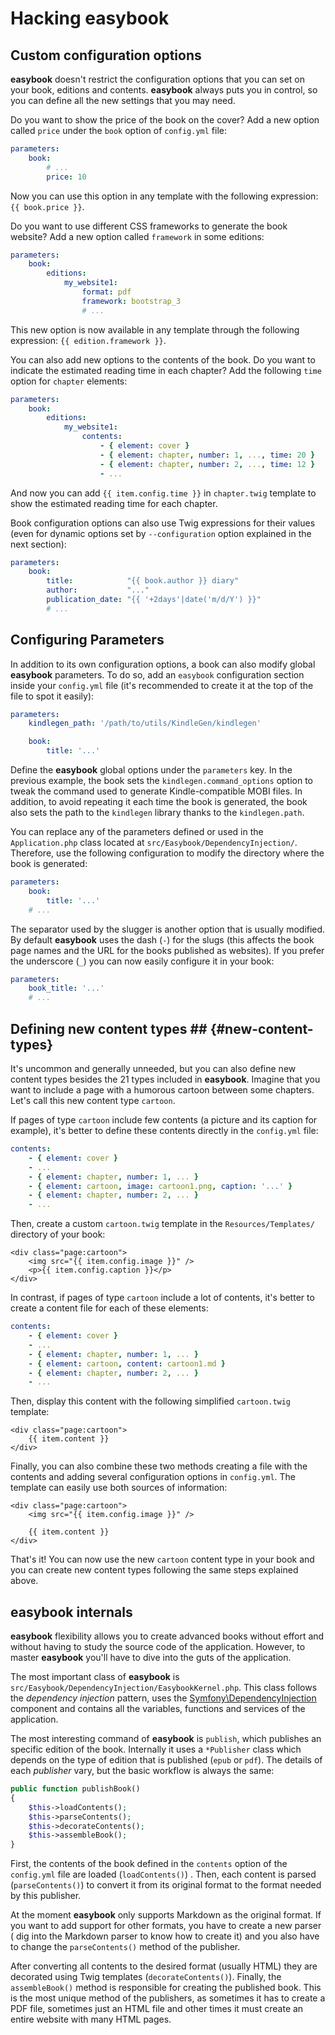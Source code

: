 # Hacking easybook

## Custom configuration options

**easybook** doesn't restrict the configuration options that you can set on your book, editions and contents. **easybook** always puts you in control, so 
you can define all the new settings that you may need.

Do you want to show the price of the book on the cover? Add a new option called `price` under the `book` option of `config.yml` file:

```yaml
parameters:
    book:
        # ...
        price: 10
```

Now you can use this option in any template with the following expression: 
`{{ book.price }}`. 

Do you want to use different CSS frameworks to generate the book website? Add a new option called `framework` in some editions:

```yaml
parameters:
    book:
        editions:
            my_website1:
                format: pdf
                framework: bootstrap_3
                # ...
```

This new option is now available in any template through the following expression: `{{ edition.framework }}`.

You can also add new options to the contents of the book.  Do you want to indicate the estimated reading time in each chapter? Add the following `time` 
option for `chapter` elements:

```yaml
parameters:
    book:
        editions:
            my_website1:
                contents:
                    - { element: cover }
                    - { element: chapter, number: 1, ..., time: 20 }
                    - { element: chapter, number: 2, ..., time: 12 }
                    - ...
```

And now you can add `{{ item.config.time }}` in `chapter.twig` template to show the estimated reading time for each chapter.

Book configuration options can also use Twig expressions for their values (even for dynamic options set by `--configuration` option explained in the next section):

```yaml
parameters:
    book:
        title:            "{{ book.author }} diary"
        author:           "..."
        publication_date: "{{ '+2days'|date('m/d/Y') }}"
        # ...
```

## Configuring Parameters

In addition to its own configuration options, a book can also modify global **easybook** parameters. To do so, add an `easybook` configuration section inside your `config.yml` file (it's recommended to create it at the top of the file to spot it easily):

```yaml
parameters:
    kindlegen_path: '/path/to/utils/KindleGen/kindlegen'

    book:
        title: '...'
```

Define the **easybook** global options under the `parameters` key. In the previous example, the book sets the `kindlegen.command_options`
option to tweak the command used to generate Kindle-compatible MOBI files. In addition, to avoid repeating it each time the book is generated, the book also sets the path to the `kindlegen` library thanks to the `kindlegen.path`.

You can replace any of the parameters defined or used in the `Application.php` class located at `src/Easybook/DependencyInjection/`. Therefore, use the
following configuration to modify the directory where the book is generated: 

```yaml
parameters:
    book:
        title: '...'
    # ...
```

The separator used by the slugger is another option that is usually modified. By default **easybook** uses the dash (`-`) for the slugs (this affects the
book page names and the URL for the books published as websites). If you prefer the underscore (`_`) you can now easily configure it in your book:

```yaml
parameters:
    book_title: '...'
    # ...
```

## Defining new content types ## {#new-content-types}

It's uncommon and generally unneeded, but you can also define new content types besides the 21 types included in **easybook**. Imagine that you want to include
a page with a humorous cartoon between some chapters. Let's call this new content type `cartoon`.

If pages of type `cartoon` include few contents (a picture and its caption for example), it's better to define these contents directly in the  `config.yml` 
file:

```yaml
contents:
    - { element: cover }
    - ...
    - { element: chapter, number: 1, ... }
    - { element: cartoon, image: cartoon1.png, caption: '...' }
    - { element: chapter, number: 2, ... }
    - ...
```

Then, create a custom `cartoon.twig` template in the `Resources/Templates/` directory of your book:

``` .twig
<div class="page:cartoon">
    <img src="{{ item.config.image }}" />
    <p>{{ item.config.caption }}</p>
</div>
```

In contrast, if pages of type `cartoon` include a lot of contents, it's better to create a content file for each of these elements:

```yaml
contents:
    - { element: cover }
    - ...
    - { element: chapter, number: 1, ... }
    - { element: cartoon, content: cartoon1.md }
    - { element: chapter, number: 2, ... }
    - ...
```

Then, display this content with the following simplified `cartoon.twig` template:

``` .twig
<div class="page:cartoon">
    {{ item.content }}
</div>
```

Finally, you can also combine these two methods creating a file with the contents and adding several configuration options in `config.yml`. The 
template can easily use both sources of information:

``` .twig
<div class="page:cartoon">
    <img src="{{ item.config.image }}" />

    {{ item.content }}
</div>
```

That's it! You can now use the new `cartoon` content type in your book and you can create new content types following the same steps explained above.

## easybook internals ##

**easybook** flexibility allows you to create advanced books without effort and without having to study the source code of the application. However, to master
**easybook** you'll have to dive into the guts of the application.

The most important class of **easybook** is
`src/Easybook/DependencyInjection/EasybookKernel.php`. This class follows the
*dependency injection* pattern, uses the [Symfony\DependencyInjection](http://github.com/symfony/dependencyinjection) component and contains 
all the variables, functions and services of the application.

The most interesting command of **easybook** is `publish`, which publishes an specific edition of the book. Internally it uses a `*Publisher` class which 
depends on the type of edition that is published (`epub` or `pdf`). The details of each *publisher* vary, but the basic
workflow is always the same:

```php
public function publishBook()
{
    $this->loadContents();
    $this->parseContents();
    $this->decorateContents();
    $this->assembleBook();
}
```

First, the contents of the book defined in the `contents` option of the
`config.yml` file are loaded (`loadContents()`) . Then, each content is parsed (`parseContents()`) to convert it from its original format to the 
format needed by this publisher.

At the moment **easybook** only supports Markdown as the original format. If you want to add support for other formats, you have to create a new parser (
dig into the Markdown parser to know how to create it) and you also have to change the `parseContents()` method of the publisher.

After converting all contents to the desired format (usually HTML) they are decorated using Twig templates (`decorateContents()`). Finally, the
`assembleBook()` method is responsible for creating the published book. This is the most unique method of the publishers, as sometimes it has to create a PDF
file, sometimes just an HTML file and other times it must create an entire website with many HTML pages.
